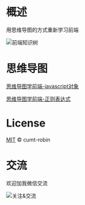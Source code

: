 # 概述

用思维导图的方式重新学习前端

![前端知识树](https://qncdn.wbjiang.cn/%E5%89%8D%E7%AB%AF%E7%9F%A5%E8%AF%86%E6%A0%9120200617.png)

# 思维导图

[思维导图学前端-javascript对象](https://github.com/cumt-robin/mindmap-fe/blob/master/Javascript/Javascript对象)

[思维导图学前端-正则表达式](https://github.com/cumt-robin/mindmap-fe/blob/master/Javascript/正则表达式)

# License

[MIT](https://github.com/cumt-robin/mindmap-fe/blob/master/LICENSE) © cumt-robin

# 交流

欢迎加我微信交流

![关注&交流](http://qncdn.wbjiang.cn/%E5%A4%A7%E5%89%8D%E7%AB%AF%E5%85%AC%E4%BC%97%E5%8F%B7%E5%90%8D%E7%89%87.png)
